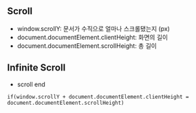 ## Scroll
- window.scrollY: 문서가 수직으로 얼마나 스크롤됐는지 (px)
- document.documentElement.clientHeight: 화면의 길이
- document.documentElement.scrollHeight: 총 길이

## Infinite Scroll
- scroll end
```
if(window.scrollY + document.documentElement.clientHeight = document.documentElement.scrollHeight)
```
    